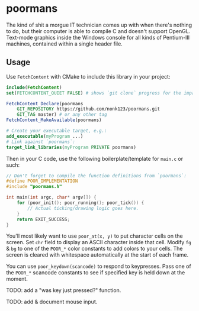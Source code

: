 # poormans

The kind of shit a morgue IT technician comes up with when there's nothing to do, but their computer is able to compile C and doesn't support OpenGL. Text-mode graphics inside the Windows console for all kinds of Pentium-III machines, contained within a single header file.

## Usage

Use `FetchContent` with CMake to include this library in your project:

```cmake
include(FetchContent)
set(FETCHCONTENT_QUIET FALSE) # shows `git clone` progress for the impatient

FetchContent_Declare(poormans
    GIT_REPOSITORY https://github.com/nonk123/poormans.git
    GIT_TAG master) # or any other tag
FetchContent_MakeAvailable(poormans)

# Create your executable target, e.g.:
add_executable(myProgram ...)
# Link against `poormans`:
target_link_libraries(myProgram PRIVATE poormans)
```

Then in your C code, use the following boilerplate/template for `main.c` or such:

```c
// Don't forget to compile the function definitions from `poormans`:
#define POOR_IMPLEMENTATION
#include "poormans.h"

int main(int argc, char* argv[]) {
    for (poor_init(); poor_running(); poor_tick()) {
        // Actual ticking/drawing logic goes here.
    }
    return EXIT_SUCCESS;
}
```

You'll most likely want to use `poor_at(x, y)` to put character cells on the screen. Set `chr` field to display an ASCII character inside that cell. Modify `fg` & `bg` to one of the `POOR_*` color constants to add colors to your cells. The screen is cleared with whitespace automatically at the start of each frame.

You can use `poor_keydown(scancode)` to respond to keypresses. Pass one of the `POOR_*` scancode constants to see if specified key is held down at the moment.

TODO: add a "was key just pressed?" function.

TODO: add & document mouse input.

